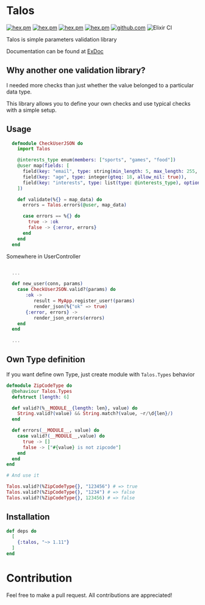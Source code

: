# Talos

[![hex.pm](https://img.shields.io/badge/docs-hexpm-blue.svg)](https://hexdocs.pm/talos)
[![hex.pm](https://img.shields.io/hexpm/v/talos.svg)](https://hex.pm/packages/talos)
[![hex.pm](https://img.shields.io/hexpm/dt/talos.svg)](https://hex.pm/packages/talos)
[![hex.pm](https://img.shields.io/hexpm/l/talos.svg)](https://hex.pm/packages/talos)
[![github.com](https://img.shields.io/github/last-commit/balance-platform/talos.svg)](https://github.com/balance-platform/talos/commits/master)
![Elixir CI](https://github.com/balance-platform/talos/workflows/Elixir%20CI/badge.svg)

Talos is simple parameters validation library

Documentation can be found at [ExDoc](https://hexdocs.pm/talos/)

## Why another one validation library?

I needed more checks than just whether the value belonged to a particular data type. 

This library allows you to define your own checks and use typical checks with a simple setup.

## Usage

```elixir
  defmodule CheckUserJSON do
    import Talos

    @interests_type enum(members: ["sports", "games", "food"])
    @user map(fields: [
      field(key: "email", type: string(min_length: 5, max_length: 255, regexp: ~r/.*@.*/)),
      field(key: "age", type: integer(gteq: 18, allow_nil: true)),
      field(key: "interests", type: list(type: @interests_type), optional: true)
    ])

    def validate(%{} = map_data) do
      errors = Talos.errors(@user, map_data)

      case errors == %{} do
        true -> :ok
        false -> {:error, errors}
      end
    end
  end
```

Somewhere in UserController
```elixir

  ...

  def new_user(conn, params)
    case CheckUserJSON.valid?(params) do
       :ok -> 
          result = MyApp.register_user!(params)
          render_json(%{"ok" => true)
       {:error, errors} -> 
          render_json_errors(errors)
    end
  end
  
  ...
```

## Own Type definition

If you want define own Type, just create module with `Talos.Types` behavior

```elixir
defmodule ZipCodeType do
  @behaviour Talos.Types
  defstruct [length: 6]

  def valid?(%__MODULE__{length: len}, value) do
    String.valid?(value) && String.match?(value, ~r/\d{len}/)
  end

  def errors(__MODULE__, value) do
    case valid?(__MODULE__,value) do
      true -> []
      false -> ["#{value} is not zipcode"]
    end
  end
end

# And use it

Talos.valid?(%ZipCodeType{}, "123456") # => true
Talos.valid?(%ZipCodeType{}, "1234") # => false
Talos.valid?(%ZipCodeType{}, 123456) # => false
```

## Installation

```elixir
def deps do
  [
    {:talos, "~> 1.11"}
  ]
end
```

# Contribution

Feel free to make a pull request. All contributions are appreciated!
